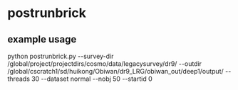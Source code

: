 # postrunbrick

## example usage
python postrunbrick.py --survey-dir /global/project/projectdirs/cosmo/data/legacysurvey/dr9/ --outdir /global/cscratch1/sd/huikong/Obiwan/dr9_LRG/obiwan_out/deep1/output/ --threads 30 --dataset normal --nobj 50 --startid 0
